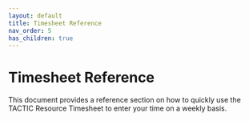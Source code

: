 ```yaml
---
layout: default
title: Timesheet Reference
nav_order: 5
has_children: true
---
```



# Timesheet Reference 

This document provides a reference section on how to quickly use the TACTIC Resource Timesheet to enter your time on a weekly basis.


